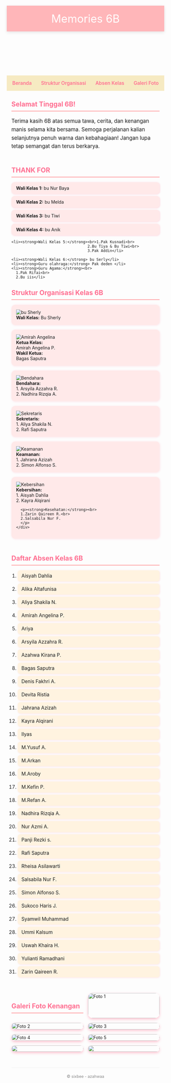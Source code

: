<html lang="id">
<head>
  <meta charset="UTF-8" />
  <meta name="viewport" content="width=device-width, initial-scale=1" />
  <title>sixxbee</title>
  <style>
  
      @import url('https://fonts.googleapis.com/css2?family=Comic+Neue:wght@700&family=Poppins&display=swap');
    body {
      margin: 0; padding: 0;
      font-family: 'Poppins', sans-serif;
      background: #FFF8F0;
      color: #333;
    }
    header {
      background: #FFB6B9;
      padding: 20px;
      text-align: center;
      color: white;
      font-family: 'Comic Neue', cursive;
      font-size: 2.5em;
      box-shadow: 0 3px 10px rgba(0,0,0,0.1);
    }
    nav {
      background: #F6EAC2;
      display: flex;
      justify-content: center;
      gap: 30px;
      padding: 15px 0;
      font-weight: 600;
      font-size: 1.1em;
    }
    nav a {
      color: #FF6F91;
      text-decoration: none;
      transition: color 0.3s ease;
    }
    nav a:hover {
      color: #FF3B5C;
    }
    main {
      max-width: 900px;
      margin: 30px auto;
      padding: 0 15px 50px;
    }
    section {
      margin-bottom: 50px;
    }
    h2 {
      font-family: 'Comic Neue', cursive;
      color: #FF6F91;
      margin-bottom: 15px;
      border-bottom: 3px solid #FFB6B9;
      padding-bottom: 8px;
    }
    /* Beranda */
    #beranda p {
      font-size: 1.2em;
      line-height: 1.6;
    }

    /* Teacher*/
    #Teacher ul {
      list-style: none;
      padding: 0;
      font-size: 1.1e,;
    }
    #Teacher li {
      background: #FFE9E9;
      margin: 7px 0;
      padding: 10px 15px;
      border-radius: 10px;
      box-shadow: 1px 1px 5px rgba(255, 111, 145, 0.3);
    }
    /* Struktur Organisasi */
    #struktur li {
      background: #FFE9E9;
      margin: 7px 0;
      padding: 10px 15px;
      border-radius: 10px;
      box-shadow: 1px 1px 5px rgba(255,111,145,0.3);
    }
    /* Absen Kelas */
    #absen ol {
      padding-left: 20px;
      font-size: 1.1em;
    }
    #absen ol li {
      margin-bottom: 6px;
      background: #FFF3E0;
      padding: 8px 12px;
      border-radius: 8px;
      box-shadow: 1px 1px 5px rgba(255,182,185,0.4);
    }
    /* Galeri Foto */
    #galeri {
      display: grid;
      grid-template-columns: repeat(auto-fit,minmax(150px,1fr));
      gap: 15px;
    }
    #galeri img {
      width: 100%;
      border-radius: 15px;
      box-shadow: 0 4px 8px rgba(255,111,145,0.4);
      transition: transform 0.3s ease;
      cursor: pointer;
    }
    #galeri img:hover {
      transform: scale(1.05);
    }
    footer {
      text-align: center;
      padding: 20px 10px;
      font-size: 0.9em;
      color: #888;
      border-top: 1px solid #f0f0f0;
    }

    .card-organisasi {
  display: flex;
  align-items: center;
  background: #FFE9E9;
  border-radius: 12px;
  padding: 15px;
  margin-bottom: 15px;
  box-shadow: 1px 1px 6px rgba(255, 111, 145, 0.2);
  gap: 15px;
}

.card-organisasi img {
  width: 100px;
  height: 100px;
  object-fit: cover;
  border-radius: 12px;
  box-shadow: 0 3px 6px rgba(0,0,0,0.1);
}

.card-organisasi .info {
  flex: 1;
}

  </style>
</head>
<body>

<header>Memories 6B</header>

<nav>
  <a href="#beranda">Beranda</a>
  <a href="#struktur">Struktur Organisasi</a>
  <a href="#absen">Absen Kelas</a>
  <a href="#galeri">Galeri Foto</a>
</nav>

<main>
  <section id="beranda">
    <h2>Selamat Tinggal 6B!</h2>
    <p>Terima kasih 6B atas semua tawa, cerita, dan kenangan manis selama kita bersama. Semoga perjalanan kalian selanjutnya penuh warna dan kebahagiaan! Jangan lupa tetap semangat dan terus berkarya.</p>
  </section>

 <section id="Teacher">
  <h2>THANK FOR</h2>
  <ul>
    <li><strong>Wali Kelas 1:</strong> bu Nur Baya</li>
    <li><strong>Wali Kelas 2:</strong> bu Melda</li>
    <li><strong>Wali Kelas 3:</strong> bu Tiwi</li>
    <li><strong>Wali Kelas 4:</strong> bu Anik</li>

    <li><strong>Wali Kelas 5:</strong><br>1.Pak Kusnadi<br>
                                      2.Bu Tiya & Bu Tiwi<br>
                                      3.Pak Addin</li>

    <li><strong>Wali Kelas 6:</strong> bu Serly</li>
    <li><strong>Guru olahraga:</strong> Pak deden </li>
    <li><strong>Guru Agama:</strong><br>
      1.Pak Rifai<br>
      2.Bu iis</li>


<section id="struktur">
  <h2>Struktur Organisasi Kelas 6B</h2>

  <div class="card-organisasi">
    <img src="bu sherly.jpeg" alt="bu Sherly">
    <div class="info">
      <strong>Wali Kelas:</strong> Bu Sherly
    </div>
  </div>

  <div class="card-organisasi">
    <img src="kapal mirgas.jpeg" alt="Amirah Angelina">
    <div class="info">
      <strong>Ketua Kelas:</strong><br> Amirah Angelina P.<br>
      <strong>Wakil Ketua:</strong><br> Bagas Saputra
    </div>
  </div>


  <div class="card-organisasi">
    <img src="lucuuu.jpeg" alt="Bendahara">
    <div class="info">
      <strong>Bendahara:</strong><br>
      1. Arsyila Azzahra R.<br>
      2. Nadhira Rizqia A.
    </div>
  </div>

  <div class="card-organisasi">
    <img src="iren marah.jpeg" alt="Sekretaris">
    <div class="info">
      <strong>Sekretaris:</strong><br>
      1. Aliya Shakila N.<br>
      2. Rafi Saputra
    </div>
  </div>

  <div class="card-organisasi">
    <img src="WhatsApp Image 2025-06-11 at 19.41.17.jpeg" alt="Keamanan">
    <div class="info">
      <strong>Keamanan:</strong><br>
      1. Jahrana Azizah<br>
      2. Simon Alfonso S.
    </div>
  </div>


  <div class="card-organisasi">
    <img src="gendeng.jpeg" alt="Kebersihan">
    <div class="info">
      <strong>Kebersihan:</strong><br>
      1. Aisyah Dahlia<br>
      2. Kayra Alqirani

      <p><strong>Kesehatan:</strong><br>
      1.Zarin Qaireen R.<br>
      2.Salsabila Nur F.
      </p>
    </div>
  </div>

</section>


  <section id="absen">
    <h2>Daftar Absen Kelas 6B</h2>
    <ol>
      <li>Aisyah Dahlia</li>
      <li>Alika Altafunisa</li>
      <li>Aliya Shakila N.</li>
      <li>Amirah Angelina P.</li>
      <li>Ariya</li>
      <li>Arsyila Azzahra R.</li>
      <li>Azahwa Kirana P.</li>
      <li>Bagas Saputra</li>
      <li>Denis Fakhri A.</li>
      <li>Devita Ristia</li>
      <li>Jahrana Azizah</li>
      <li>Kayra Alqirani</li>
      <li>Ilyas</li>
      <li>M.Yusuf A.</li>
      <li>M.Arkan</li>
      <li>M.Aroby</li>
      <li>M.Kefin P.</li>
      <li>M.Refan A.</li>
      <li>Nadhira Rizqia A.</li>
      <li>Nur Azmi A.</li>
      <li>Panji Rezki s.</li>
      <li>Rafi Saputra</li>
      <li>Rheisa Asilawarti</li>
      <li>Salsabila Nur F.</li>
      <li>Simon Alfonso S.</li>
      <li>Sukoco Haris J.</li>
      <li>Syamwil Muhammad</li>
      <li>Ummi Kalsum</li>
      <li>Uswah Khaira H.</li>
      <li>Yulianti Ramadhani</li>
      <li>Zarin Qaireen R.</li>
    </ol>
  </section>

  <section id="galeri">
    <h2>Galeri Foto Kenangan</h2>
    <!-- Contoh foto placeholder, kamu bisa ganti link-nya -->
    <img src="1.jpeg" alt="Foto 1" />
    <img src="2.jpeg" alt="Foto 2" />
    <img src="3.jpeg" alt="Foto 3" />
    <img src="4.jpeg" alt="Foto 4" />
    <img src="5.jpeg" alt="Foto 5" />
    <img src="WhatsApp Image 2025-05-30 at 07.23.15.jpeg" />
    <img src="CIWICIWIII.jpeg" />
  </section>

<footer>© sixbee - azahwaa</footer>
